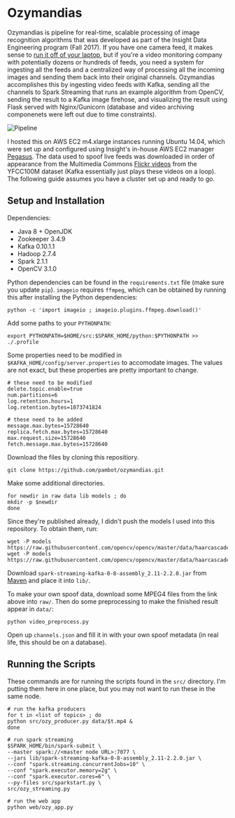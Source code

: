 # Ozymandias
Ozymandias is pipeline for real-time, scalable processing of image recognition algorithms that was developed as part of the Insight Data Engineering program (Fall 2017). If you have one camera feed, it makes sense to [run it off of your laptop](https://blog.miguelgrinberg.com/post/video-streaming-with-flask), but if you're a video monitoring company with potentially dozens or hundreds of feeds, you need a system for ingesting all the feeds and a centralized way of processing all the incoming images and sending them back into their original channels. Ozymandias accomplishes this by ingesting video feeds with Kafka, sending all the channels to Spark Streaming that runs an example algorithm from OpenCV, sending the result to a Kafka image firehose, and visualizing the result using Flask served with Nginx/Gunicorn (database and video archiving componenets were left out due to time constraints).

![Pipeline](https://github.com/pambot/ozymandias/blob/master/pipeline.png)

I hosted this on AWS EC2 m4.xlarge instances running Ubuntu 14.04, which were set up and configured using Insight's in-house AWS EC2 manager [Pegasus](https://github.com/InsightDataScience/pegasus). The data used to spoof live feeds was downloaded in order of appearance from the Multimedia Commons [Flickr videos](http://multimedia-commons.s3-website-us-west-2.amazonaws.com/?prefix=data/videos/mp4/) from the YFCC100M dataset (Kafka essentially just plays these videos on a loop). The following guide assumes you have a cluster set up and ready to go.

## Setup and Installation
Dependencies:
* Java 8 + OpenJDK
* Zookeeper 3.4.9
* Kafka 0.10.1.1
* Hadoop 2.7.4
* Spark 2.1.1
* OpenCV 3.1.0

Python dependencies can be found in the `requirements.txt` file (make sure you update `pip`). `imageio` requires `ffmpeg`, which can be obtained by running this after installing the Python dependencies:

    python -c 'import imageio ; imageio.plugins.ffmpeg.download()'

Add some paths to your `PYTHONPATH`:

    export PYTHONPATH=$HOME/src:$SPARK_HOME/python:$PYTHONPATH >> ./.profile

Some properties need to be modified in `$KAFKA_HOME/config/server.properties` to accomodate images. The values are not exact, but these properties are pretty important to change.

    # these need to be modified
    delete.topic.enable=true
    num.partitions=6
    log.retention.hours=1
    log.retention.bytes=1073741824
    
    # these need to be added
    message.max.bytes=15728640
    replica.fetch.max.bytes=15728640
    max.request.size=15728640
    fetch.message.max.bytes=15728640

Download the files by cloning this repositiory.

    git clone https://github.com/pambot/ozymandias.git

Make some additional directories.

    for newdir in raw data lib models ; do
    mkdir -p $newdir
    done

Since they're published already, I didn't push the models I used into this repository. To obtain them, run:

    wget -P models https://raw.githubusercontent.com/opencv/opencv/master/data/haarcascades/haarcascade_frontalface_default.xml
    wget -P models https://raw.githubusercontent.com/opencv/opencv/master/data/haarcascades/haarcascade_profileface.xml

Download `spark-streaming-kafka-0-8-assembly_2.11-2.2.0.jar` from [Maven](https://mvnrepository.com/artifact/org.apache.spark/spark-streaming-kafka-0-8-assembly_2.11/2.2.0) and place it into `lib/`.

To make your own spoof data, download some MPEG4 files from the link above into `raw/`. Then do some preprocessing to make the finished result appear in `data/`:

    python video_preprocess.py

Open up `channels.json` and fill it in with your own spoof metadata (in real life, this should be on a database).

## Running the Scripts
These commands are for running the scripts found in the `src/` directory. I'm putting them here in one place, but you may not want to run these in the same node.

    # run the kafka producers
    for t in <list of topics> ; do
    python src/ozy_producer.py data/$t.mp4 &
    done
    
    # run spark streaming
    $SPARK_HOME/bin/spark-submit \
    --master spark://<master node URL>:7077 \
    --jars lib/spark-streaming-kafka-0-8-assembly_2.11-2.2.0.jar \
    --conf "spark.streaming.concurrentJobs=10" \
    --conf "spark.executor.memory=2g" \
    --conf "spark.executor.cores=6" \
    --py-files src/sparkstart.py \
    src/ozy_streaming.py
    
    # run the web app
    python web/ozy_app.py


